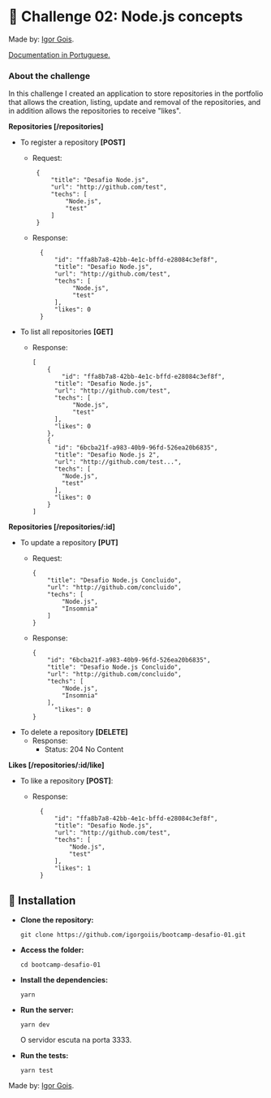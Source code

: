 # 🚀 Challenge 02: Node.js concepts
Made by: [Igor Gois](https://github.com/igorgoiis).

[Documentation in Portuguese.](https://github.com/igorgoiis/desafio-conceitos-node-js/blob/master/README.ptbr.md)

###	About the challenge

In this challenge I created an application to store repositories in the portfolio that allows the creation, listing, update and removal of the repositories, and in addition allows the repositories to receive "likes".

**Repositories [/repositories]**
- To register a repository **[POST]**

	 - Request:

			{
				"title": "Desafio Node.js",
				"url": "http://github.com/test",
				"techs": [
					"Node.js", 
					"test"
				]
			}
	- Response:		

			{
				"id": "ffa8b7a8-42bb-4e1c-bffd-e28084c3ef8f",
				"title": "Desafio Node.js",
				"url": "http://github.com/test",
				"techs": [
					 "Node.js",
					 "test"
				],
				"likes": 0
			}

- To list all repositories **[GET]**
	- Response:
		

		  [
			  {
				  "id": "ffa8b7a8-42bb-4e1c-bffd-e28084c3ef8f",
			    "title": "Desafio Node.js",
			    "url": "http://github.com/test",
			    "techs": [
				     "Node.js",
				     "test"
			    ],
			    "likes": 0
			  },
			  {
			    "id": "6bcba21f-a983-40b9-96fd-526ea20b6835",
			    "title": "Desafio Node.js 2",
			    "url": "http://github.com/test...",
			    "techs": [
			      "Node.js",
			      "test"
			    ],
			    "likes": 0
			  }
		  ]

**Repositories [/repositories/:id]**
- To update a repository **[PUT]**
	- Request:
		

		  {
			  "title": "Desafio Node.js Concluido",
		      "url": "http://github.com/concluido",
		      "techs": [
			      "Node.js",
			      "Insomnia"
			  ]
		  }
	- Response:
				

		  {
			  "id": "6bcba21f-a983-40b9-96fd-526ea20b6835",
		      "title": "Desafio Node.js Concluido",
		      "url": "http://github.com/concluido",
		      "techs": [
			      "Node.js",
			      "Insomnia"
			  ],
				"likes": 0
		  }

- To delete a repository **[DELETE]**
	- Response:
		- Status: 204 No Content

**Likes [/repositories/:id/like]**
- To like a repository **[POST]**:
	- Response:
		

		    {
			    "id": "ffa8b7a8-42bb-4e1c-bffd-e28084c3ef8f",
		    	"title": "Desafio Node.js",
		    	"url": "http://github.com/test",
		    	"techs": [
			    	"Node.js",
		    		"test"
		    	],
		    	"likes": 1
		    }

## 🏁 Installation
- **Clone the repository:**

	  git clone https://github.com/igorgoiis/bootcamp-desafio-01.git

- **Access the folder:**

	  cd bootcamp-desafio-01

- **Install the dependencies:**

	  yarn

- **Run the server:**

	  yarn dev

	O servidor escuta na porta 3333.

- **Run the tests:**

	  yarn test

Made by: [Igor Gois](https://github.com/igorgoiis).
